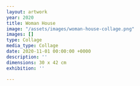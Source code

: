 ```yaml
---
layout: artwork
year: 2020
title: Woman House
image: "/assets/images/woman-house-collage.png"
images: []
type: Collage
media_type: Collage
date: 2020-11-01 00:00:00 +0000
description: ''
dimensions: 30 x 42 cm
exhibition: ''

---
```

